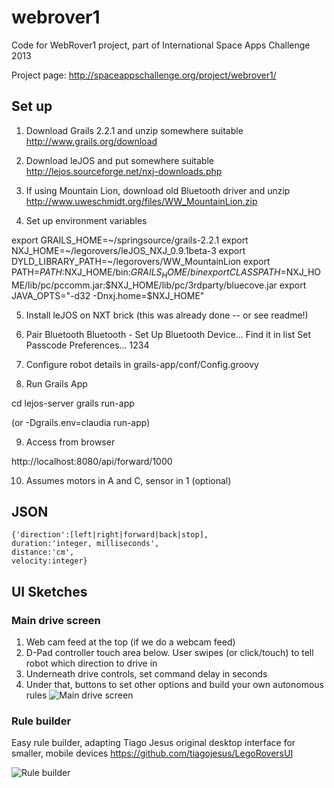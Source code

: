 webrover1
=========

Code for WebRover1 project, part of International Space Apps Challenge 2013

Project page: http://spaceappschallenge.org/project/webrover1/

## Set up

1. Download Grails 2.2.1 and unzip somewhere suitable
   http://www.grails.org/download

2. Download leJOS and put somewhere suitable
   http://lejos.sourceforge.net/nxj-downloads.php

3. If using Mountain Lion, download old Bluetooth driver and unzip
   http://www.uweschmidt.org/files/WW_MountainLion.zip
   
4. Set up environment variables

export GRAILS_HOME=~/springsource/grails-2.2.1
export NXJ_HOME=~/legorovers/leJOS_NXJ_0.9.1beta-3
export DYLD_LIBRARY_PATH=~/legorovers/WW_MountainLion
export PATH=$PATH:$NXJ_HOME/bin:$GRAILS_HOME/bin
export CLASSPATH=$NXJ_HOME/lib/pc/pccomm.jar:$NXJ_HOME/lib/pc/3rdparty/bluecove.jar
export JAVA_OPTS="-d32 -Dnxj.home=$NXJ_HOME"

5. Install leJOS on NXT brick (this was already done -- or see readme!)

6. Pair Bluetooth
Bluetooth - Set Up Bluetooth Device...
Find it in list
Set Passcode Preferences...
1234

7. Configure robot details in grails-app/conf/Config.groovy

8. Run Grails App

cd lejos-server
grails run-app

(or -Dgrails.env=claudia run-app)

9. Access from browser

http://localhost:8080/api/forward/1000

10. Assumes motors in A and C, sensor in 1 (optional) 


## JSON 

````
{'direction':[left|right|forward|back|stop],
duration:'integer, milliseconds',
distance:'cm',
velocity:integer}
````

## UI Sketches

### Main drive screen
1. Web cam feed at the top (if we do a webcam feed)
2. D-Pad controller touch area below. User swipes (or click/touch) to tell robot which direction to drive in
3. Underneath drive controls, set command delay in seconds
4. Under that, buttons to set other options and build your own autonomous rules
![Main drive screen](https://pbs.twimg.com/media/BITfLrlCEAMjBGX.jpg)

### Rule builder
Easy rule builder, adapting Tiago Jesus original desktop interface for smaller, mobile devices https://github.com/tiagojesus/LegoRoversUI

![Rule builder](https://pbs.twimg.com/media/BITi_QnCUAIuRyi.jpg:large)
